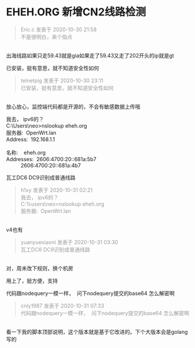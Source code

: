 # EHEH.ORG 新增CN2线路检测


<div class="quote"><blockquote><font color="#999999">Eric.c 发表于 2020-10-30 21:58</font><br />
<font color="#999999">不是很明白，来个指点</font></blockquote></div><br />
出海线路如果只走59.43就是gia如果走了59.43又走了202开头的ip就是gt 

已安装，挺有意思，就不知道安全性如何

<div class="quote"><blockquote><font color="#999999">telnetpig 发表于 2020-10-30 23:11</font><br />
<font color="#999999">已安装，挺有意思，就不知道安全性如何</font></blockquote></div><br />
放心放心，监控端代码都是开源的，不会有敏感数据上传哦

我去， ipv6的？<br />
C:\Users\neo&gt;nslookup eheh.org<br />
服务器:&nbsp;&nbsp;OpenWrt.lan<br />
Address:&nbsp;&nbsp;192.168.1.1<br />
<br />
名称:&nbsp; &nbsp; eheh.org<br />
Addresses:&nbsp;&nbsp;2606:4700:20::681a:5b7<br />
&nbsp; &nbsp;&nbsp; &nbsp;&nbsp; &nbsp; 2606:4700:20::681a:4b7

瓦工DC6 DC9识别成普通线路

<div class="quote"><blockquote><font color="#999999">h1xy 发表于 2020-10-31 02:21</font><br />
<font color="#999999">我去， ipv6的？<br />
C:%users\neo&gt;nslookup eheh.org<br />
服务器:&nbsp;&nbsp;OpenWrt.lan<br />
</font></blockquote></div><br />
v4也有

<div class="quote"><blockquote><font color="#999999">yuanyuexiaoni 发表于 2020-10-31 03:30</font><br />
<font color="#999999">瓦工DC6 DC9识别成普通线路</font></blockquote></div><br />
对，周末改下规则，换个机房

用上了，挺方便，支持

代码跟nodequery一模一样，&nbsp;&nbsp;问下nodequery提交的base64 怎么解密啊

<div class="quote"><blockquote><font color="#999999">cnly1987 发表于 2020-10-31 07:33</font><br />
<font color="#999999">代码跟nodequery一模一样，&nbsp;&nbsp;问下nodequery提交的base64 怎么解密啊</font></blockquote></div><br />
看一下我的脚本顶部说明，这个版本就是基于它改进的。下个大版本会是golang写的
